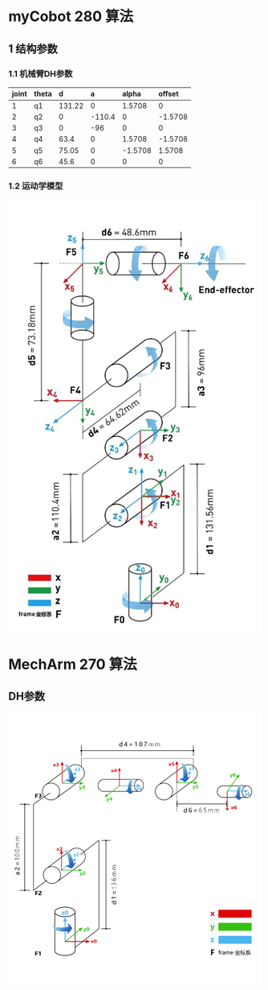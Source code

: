 # myCobot 280 算法

## 1 结构参数

### 1.1 机械臂DH参数


| joint | theta |   d   |   a   | alpha | offset |
| :---- | :---- | :---- | :---- | :---- | :----  |
| 1 | q1 |   131.22   |   0   | 1.5708 | 0 |
| 2 | q2 |   0   |   -110.4   | 0 | -1.5708 |
| 3 | q3 |   0   |   -96   | 0 | 0 |
| 4 | q4 |   63.4   |   0   | 1.5708 | -1.5708 |
| 5 | q5 |   75.05   |   0   | -1.5708 | 1.5708 |
| 6 | q6 |   45.6   |   0   | 0 | 0 |

### 1.2 运动学模型

![dcmotor](../resources/6-RoboticArmKnowledge/6.5-1.png)

# MechArm 270 算法

## DH参数

![dcmotor](../resources/6-RoboticArmKnowledge/6.5-2.png)




